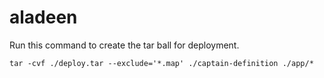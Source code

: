 # aladeen

Run this command to create the tar ball for deployment.
 ```
 tar -cvf ./deploy.tar --exclude='*.map' ./captain-definition ./app/*  
 ```
